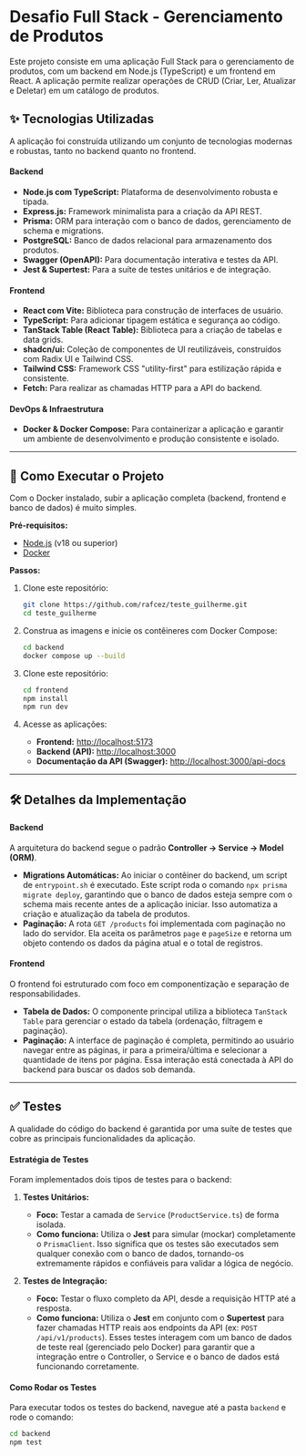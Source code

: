 # Desafio Full Stack - Gerenciamento de Produtos

Este projeto consiste em uma aplicação Full Stack para o gerenciamento de produtos, com um backend em Node.js (TypeScript) e um frontend em React. A aplicação permite realizar operações de CRUD (Criar, Ler, Atualizar e Deletar) em um catálogo de produtos.

## ✨ Tecnologias Utilizadas

A aplicação foi construída utilizando um conjunto de tecnologias modernas e robustas, tanto no backend quanto no frontend.

#### **Backend**
* **Node.js com TypeScript:** Plataforma de desenvolvimento robusta e tipada.
* **Express.js:** Framework minimalista para a criação da API REST.
* **Prisma:** ORM para interação com o banco de dados, gerenciamento de schema e migrations.
* **PostgreSQL:** Banco de dados relacional para armazenamento dos produtos.
* **Swagger (OpenAPI):** Para documentação interativa e testes da API.
* **Jest & Supertest:** Para a suíte de testes unitários e de integração.

#### **Frontend**
* **React com Vite:** Biblioteca para construção de interfaces de usuário.
* **TypeScript:** Para adicionar tipagem estática e segurança ao código.
* **TanStack Table (React Table):** Biblioteca para a criação de tabelas e data grids.
* **shadcn/ui:** Coleção de componentes de UI reutilizáveis, construídos com Radix UI e Tailwind CSS.
* **Tailwind CSS:** Framework CSS "utility-first" para estilização rápida e consistente.
* **Fetch:** Para realizar as chamadas HTTP para a API do backend.

#### **DevOps & Infraestrutura**
* **Docker & Docker Compose:** Para containerizar a aplicação e garantir um ambiente de desenvolvimento e produção consistente e isolado.

---

## 🚀 Como Executar o Projeto

Com o Docker instalado, subir a aplicação completa (backend, frontend e banco de dados) é muito simples.

**Pré-requisitos:**
* [Node.js](https://nodejs.org/en/) (v18 ou superior)
* [Docker](https://www.docker.com/products/docker-desktop/)

**Passos:**
1.  Clone este repositório:
    ```bash
    git clone https://github.com/rafcez/teste_guilherme.git
    cd teste_guilherme
    ```

2.  Construa as imagens e inicie os contêineres com Docker Compose:
    ```bash
    cd backend
    docker compose up --build
    ```

3.  Clone este repositório:
    ```bash
    cd frontend
    npm install
    npm run dev
    ```

4.  Acesse as aplicações:
    * **Frontend:** [http://localhost:5173](http://localhost:5173)
    * **Backend (API):** [http://localhost:3000](http://localhost:3000)
    * **Documentação da API (Swagger):** [http://localhost:3000/api-docs](http://localhost:3000/api-docs)

---

## 🛠️ Detalhes da Implementação

#### **Backend**
A arquitetura do backend segue o padrão **Controller -> Service -> Model (ORM)**.

* **Migrations Automáticas:** Ao iniciar o contêiner do backend, um script de `entrypoint.sh` é executado. Este script roda o comando `npx prisma migrate deploy`, garantindo que o banco de dados esteja sempre com o schema mais recente antes de a aplicação iniciar. Isso automatiza a criação e atualização da tabela de produtos.
* **Paginação:** A rota `GET /products` foi implementada com paginação no lado do servidor. Ela aceita os parâmetros `page` e `pageSize` e retorna um objeto contendo os dados da página atual e o total de registros.

#### **Frontend**
O frontend foi estruturado com foco em componentização e separação de responsabilidades.

* **Tabela de Dados:** O componente principal utiliza a biblioteca `TanStack Table` para gerenciar o estado da tabela (ordenação, filtragem e paginação).
* **Paginação:** A interface de paginação é completa, permitindo ao usuário navegar entre as páginas, ir para a primeira/última e selecionar a quantidade de itens por página. Essa interação está conectada à API do backend para buscar os dados sob demanda.

---

## ✅ Testes

A qualidade do código do backend é garantida por uma suíte de testes que cobre as principais funcionalidades da aplicação.

#### **Estratégia de Testes**
Foram implementados dois tipos de testes para o backend:

1.  **Testes Unitários:**
    * **Foco:** Testar a camada de `Service` (`ProductService.ts`) de forma isolada.
    * **Como funciona:** Utiliza o **Jest** para simular (mockar) completamente o `PrismaClient`. Isso significa que os testes são executados sem qualquer conexão com o banco de dados, tornando-os extremamente rápidos e confiáveis para validar a lógica de negócio.

2.  **Testes de Integração:**
    * **Foco:** Testar o fluxo completo da API, desde a requisição HTTP até a resposta.
    * **Como funciona:** Utiliza o **Jest** em conjunto com o **Supertest** para fazer chamadas HTTP reais aos endpoints da API (ex: `POST /api/v1/products`). Esses testes interagem com um banco de dados de teste real (gerenciado pelo Docker) para garantir que a integração entre o Controller, o Service e o banco de dados está funcionando corretamente.

#### **Como Rodar os Testes**

Para executar todos os testes do backend, navegue até a pasta `backend` e rode o comando:

```bash
cd backend
npm test
